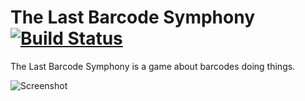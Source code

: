 The Last Barcode Symphony [![Build Status](https://travis-ci.org/eshsrobotics/the-last-barcode-symphony.png?branch=master)](https://travis-ci.org/eshsrobotics/the-last-barcode-symphony)
=========================

The Last Barcode Symphony is a game about barcodes doing things.

![Screenshot](http://eshsrobotics.com/the-last-barcode-symphony/img/screenshot.png)
